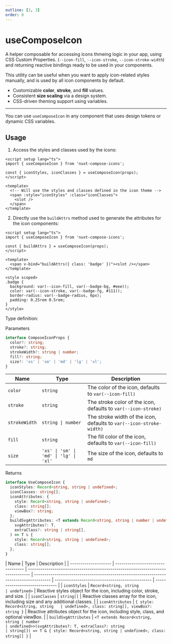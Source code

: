 ```yaml
---
outline: [2, 3]
order: 0
---
```


# useComposeIcon

A helper composable for accessing icons thmeing logic in your app, using CSS Custom Properties. (`--icon-fill`, `--icon-stroke`, `--icon-stroke-width`) and returning reactive bindings ready to be used in your components.

This utility can be useful when you want to apply icon-related styles manually, and is used by all icon components by default.

- Customizable **color**, **stroke**, and **fill** values.
- Consistent **size scaling** via a design system.
- CSS-driven theming support using variables.

---

You can use `useComposeIcon` in any component that uses design tokens or dynamic CSS variables.

## Usage

1. Access the styles and classes used by the icons:

```vue
<script setup lang="ts">
import { useComposeIcon } from 'nuxt-compose-icons';

const { iconStyles, iconClasses } = useComposeIcon(props);
</script>

<template>
  <!-- Will use the styles and classes defined in the icon theme -->
  <span :style="iconStyles" :class="iconClasses">
    <slot />
  </span>
</template>
```

2. Directly use the `buildAttrs` method used to generate the attributes for the icon components:

```vue
<script setup lang="ts">
import { useComposeIcon } from 'nuxt-compose-icons';

const { buildAttrs } = useComposeIcon(props);
</script>

<template>
  <span v-bind="buildAttrs({ class: 'badge' })"><slot /></span>
</template>

<style scoped>
.badge {
  background: var(--icon-fill, var(--badge-bg, #eee));
  color: var(--icon-stroke, var(--badge-fg, #111));
  border-radius: var(--badge-radius, 6px);
  padding: 0.25rem 0.5rem;
}
</style>
```

Type definition:

Parameters

```ts
interface ComposeIconProps {
  color?: string;
  stroke?: string;
  strokeWidth?: string | number;
  fill?: string;
  size?: 'xs' | 'sm' | 'md' | 'lg' | 'xl';
}
```

| Name          | Type                                   | Description                                                          |
| ------------- | -------------------------------------- | -------------------------------------------------------------------- |
| `color`       | `string`                               | The color of the icon, defaults to `var(--icon-fill)`                |
| `stroke`      | `string`                               | The stroke color of the icon, defaults to `var(--icon-stroke)`       |
| `strokeWidth` | `string \| number`                     | The stroke width of the icon, defaults to `var(--icon-stroke-width)` |
| `fill`        | `string`                               | The fill color of the icon, defaults to `var(--icon-fill)`           |
| `size`        | `'xs' \| 'sm' \| 'md' \| 'lg' \| 'xl'` | The size of the icon, defaults to `md`                               |

Returns

```ts
interface UseComposeIcon {
  iconStyles: Record<string, string | undefined>;
  iconClasses: string[];
  iconAttributes: {
    style: Record<string, string | undefined>;
    class: string[];
    viewBox?: string;
  };
  buildSvgAttributes: <T extends Record<string, string | number | undefined>>(
    svgAttributes?: T,
    extraClass?: string | string[],
  ) => T & {
    style: Record<string, string | undefined>;
    class: string[];
  };
}
```

| Name                 | Type                              | Description                                                                     |
| -------------------- | --------------------------------- | ------------------------------------------------------------------------------- | -------------------------------------------------------------------------------------- | ----------------------------------------------- | ------------------------------ |
| `iconStyles`         | `Record<string, string            | undefined>`                                                                     | Reactive styles object for the icon, including color, stroke, and size.                |
| `iconClasses`        | `string[]`                        | Reactive classes array for the icon, including size and any additional classes. |
| `iconAttributes`     | `{ style: Record<string, string   | undefined>, class: string[], viewBox?: string }`                                | Reactive attributes object for the icon, including style, class, and optional viewBox. |
| `buildSvgAttributes` | `<T extends Record<string, string | number                                                                          | undefined>>(svgAttributes?: T, extraClass?: string                                     | string[]) => T & { style: Record<string, string | undefined>, class: string[] }` |
